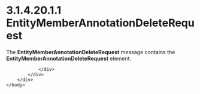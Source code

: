 <html dir="LTR" xmlns:mshelp="http://msdn.microsoft.com/mshelp" xmlns:ddue="http://ddue.schemas.microsoft.com/authoring/2003/5" xmlns:xlink="http://www.w3.org/1999/xlink" xmlns:tool="http://www.microsoft.com/tooltip">
    <head>
        <meta http-equiv="Content-Type" content="text/html; CHARSET=utf-8"></meta>
        <meta name="save" content="history"></meta>
        <title>3.1.4.20.1.1 EntityMemberAnnotationDeleteRequest</title>
        <xml>
            <mshelp:toctitle title="3.1.4.20.1.1 EntityMemberAnnotationDeleteRequest"></mshelp:toctitle>
            <mshelp:rltitle title="[MS-SSMDSWS-15]: EntityMemberAnnotationDeleteRequest"></mshelp:rltitle>
            <mshelp:keyword index="A" term="8410854f-daaa-4db6-8d7d-fc7e8cb9b46f"></mshelp:keyword>
            <mshelp:attr name="DCSext.ContentType" value="open specification"></mshelp:attr>
            <mshelp:attr name="AssetID" value="8410854f-daaa-4db6-8d7d-fc7e8cb9b46f"></mshelp:attr>
            <mshelp:attr name="TopicType" value="kbRef"></mshelp:attr>
            <mshelp:attr name="DCSext.Title" value="[MS-SSMDSWS-15]: EntityMemberAnnotationDeleteRequest" />
        </xml>
    </head>
    <body>
        <div id="header">
            <h1 class="heading">3.1.4.20.1.1 EntityMemberAnnotationDeleteRequest</h1>
        </div>
        <div id="mainSection">
            <div id="mainBody">
                <div id="allHistory" class="saveHistory"></div>
                <div id="sectionSection0" class="section" name="collapseableSection">
                    

<p>The <b>EntityMemberAnnotationDeleteRequest</b> message
contains the <b>EntityMemberAnnotationDeleteRequest</b> element.</p>


                </div>
            </div>
        </div>
    </body>
</html>